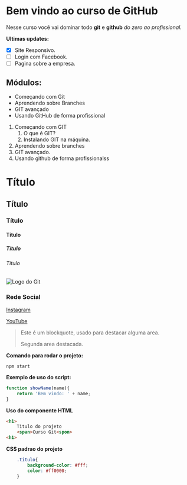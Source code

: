 # Bem vindo ao curso de GitHub
Nesse curso você vai dominar todo **git** e **github** _do zero ao profissional._

**Ultimas updates:**
- [X] Site Responsivo.
- [  ] Login com Facebook.
- [  ] Pagina sobre a empresa.

## Módulos:
* Começando com Git
* Aprendendo sobre Branches
* GIT avançado
* Usando GitHub de forma profissional

1. Começando com GIT
    1. O que é GIT?
    2. Instalando GIT na máquina.
2. Aprendendo sobre branches
3. GIT avançado.
4. Usando github de forma profissionalss

# Título
## Título
### Título
#### Título
##### Título
###### Título

![Logo do Git](https://git-scm.com/images/logos/downloads/Git-Icon-1788C.png)
 
 ### Rede Social
 [Instagram](https://instagram.com//euabinadabe)

 [YouTube](https://youtube.com//vdevalorant)

>Este é um blockquote, usado para destacar alguma area.
>
>Segunda area destacada.



**Comando para rodar o projeto:**

```
npm start
```

**Exemplo de uso do script:**
```js
function showName(name){
    return 'Bem vindo: ' + name;
}
```

**Uso do componente HTML**
```html
<h1>
    Titulo do projeto
    <span>Curso Git<spon>
<h1>
````

**CSS padrao do projeto**
```css
    .titulo{
        background-color: #fff;
        color: #ff0000;
    }
```

